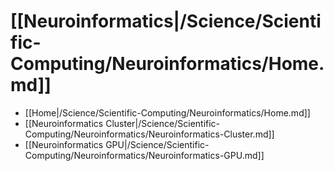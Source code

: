# [[Neuroinformatics|/Science/Scientific-Computing/Neuroinformatics/Home.md]]
 * [[Home|/Science/Scientific-Computing/Neuroinformatics/Home.md]]
 * [[Neuroinformatics Cluster|/Science/Scientific-Computing/Neuroinformatics/Neuroinformatics-Cluster.md]]
 * [[Neuroinformatics GPU|/Science/Scientific-Computing/Neuroinformatics/Neuroinformatics-GPU.md]]
